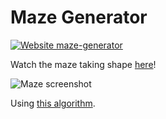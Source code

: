 # Maze Generator

[![Website maze-generator](https://img.shields.io/website-up-down-green-red/http/monip.org.svg)](https://vikvikvr.github.io/maze-generator/)

Watch the maze taking shape [here](https://vikvikvr.github.io/maze-generator/)!

![Maze screenshot](https://media.giphy.com/media/PGWxGcwxiGSHQ7XwpF/source.gif)

Using [this algorithm](https://en.wikipedia.org/wiki/Maze_generation_algorithm).
